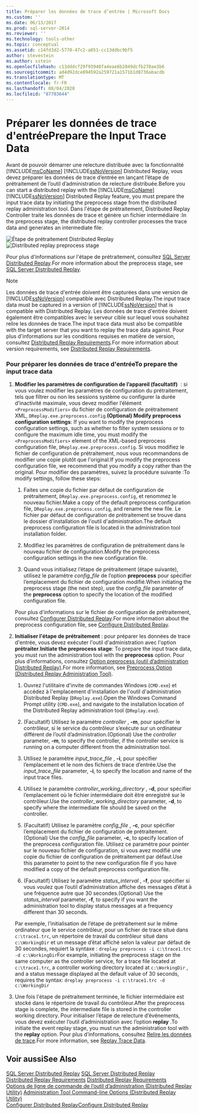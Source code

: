 ```yaml
---
title: Préparer les données de trace d’entrée | Microsoft Docs
ms.custom: ''
ms.date: 06/13/2017
ms.prod: sql-server-2014
ms.reviewer: ''
ms.technology: tools-other
ms.topic: conceptual
ms.assetid: c14fd3d2-5770-47c2-a851-cc13ddbc9bf5
author: stevestein
ms.author: sstein
ms.openlocfilehash: c13dddcf29f93940fa4eae6b2849dcfb278ae3b6
ms.sourcegitcommit: ad4d92dce894592a259721a1571b1d8736abacdb
ms.translationtype: MT
ms.contentlocale: fr-FR
ms.lasthandoff: 08/04/2020
ms.locfileid: "87703644"
---
```

# <a name="prepare-the-input-trace-data"></a><span data-ttu-id="8a28f-102">Préparer les données de trace d'entrée</span><span class="sxs-lookup"><span data-stu-id="8a28f-102">Prepare the Input Trace Data</span></span>
  <span data-ttu-id="8a28f-103">Avant de pouvoir démarrer une relecture distribuée avec la fonctionnalité [!INCLUDE[msCoName](../../includes/msconame-md.md)] [!INCLUDE[ssNoVersion](../../../includes/ssnoversion-md.md)] Distributed Replay, vous devez préparer les données de trace d’entrée en lançant l’étape de prétraitement de l’outil d’administration de relecture distribuée.</span><span class="sxs-lookup"><span data-stu-id="8a28f-103">Before you can start a distributed replay with the [!INCLUDE[msCoName](../../includes/msconame-md.md)] [!INCLUDE[ssNoVersion](../../../includes/ssnoversion-md.md)] Distributed Replay feature, you must prepare the input trace data by initiating the preprocess stage from the distributed replay administration tool.</span></span> <span data-ttu-id="8a28f-104">Dans l'étape de prétraitement, Distributed Replay Controller traite les données de trace et génère un fichier intermédiaire :</span><span class="sxs-lookup"><span data-stu-id="8a28f-104">In the preprocess stage, the distributed replay controller processes the trace data and generates an intermediate file:</span></span>  
  
 <span data-ttu-id="8a28f-105">![Étape de prétraitement Distributed Replay](../../database-engine/media/preprocess.gif "Étape de prétraitement Distributed Replay")</span><span class="sxs-lookup"><span data-stu-id="8a28f-105">![Distributed replay preprocess stage](../../database-engine/media/preprocess.gif "Distributed replay preprocess stage")</span></span>  
  
 <span data-ttu-id="8a28f-106">Pour plus d'informations sur l'étape de prétraitement, consultez [SQL Server Distributed Replay](sql-server-distributed-replay.md).</span><span class="sxs-lookup"><span data-stu-id="8a28f-106">For more information about the preprocess stage, see [SQL Server Distributed Replay](sql-server-distributed-replay.md).</span></span>  
  
> [!NOTE]  
>  <span data-ttu-id="8a28f-107">Les données de trace d'entrée doivent être capturées dans une version de [!INCLUDE[ssNoVersion](../../../includes/ssnoversion-md.md)] compatible avec Distributed Replay.</span><span class="sxs-lookup"><span data-stu-id="8a28f-107">The input trace data must be captured in a version of [!INCLUDE[ssNoVersion](../../../includes/ssnoversion-md.md)] that is compatible with Distributed Replay.</span></span> <span data-ttu-id="8a28f-108">Les données de trace d'entrée doivent également être compatibles avec le serveur cible sur lequel vous souhaitez relire les données de trace.</span><span class="sxs-lookup"><span data-stu-id="8a28f-108">The input trace data must also be compatible with the target server that you want to replay the trace data against.</span></span> <span data-ttu-id="8a28f-109">Pour plus d'informations sur les conditions requises en matière de version, consultez [Distributed Replay Requirements](distributed-replay-requirements.md).</span><span class="sxs-lookup"><span data-stu-id="8a28f-109">For more information about version requirements, see [Distributed Replay Requirements](distributed-replay-requirements.md).</span></span>  
  
### <a name="to-prepare-the-input-trace-data"></a><span data-ttu-id="8a28f-110">Pour préparer les données de trace d'entrée</span><span class="sxs-lookup"><span data-stu-id="8a28f-110">To prepare the input trace data</span></span>  
  
1.  <span data-ttu-id="8a28f-111">**Modifier les paramètres de configuration de l’appareil (facultatif)**  : si vous voulez modifier les paramètres de configuration du prétraitement, tels que filtrer ou non les sessions système ou configurer la durée d’inactivité maximale, vous devez modifier l’élément `<PreprocessModifiers>` du fichier de configuration de prétraitement XML, `DReplay.exe.preprocess.config`.</span><span class="sxs-lookup"><span data-stu-id="8a28f-111">**(Optional) Modify preprocess configuration settings**: If you want to modify the preprocess configuration settings, such as whether to filter system sessions or to configure the maximum idle time, you must modify the `<PreprocessModifiers>` element of the XML-based preprocess configuration file, `DReplay.exe.preprocess.config`.</span></span> <span data-ttu-id="8a28f-112">Si vous modifiez le fichier de configuration de prétraitement, nous vous recommandons de modifier une copie plutôt que l'original.</span><span class="sxs-lookup"><span data-stu-id="8a28f-112">If you modify the preprocess configuration file, we recommend that you modify a copy rather than the original.</span></span> <span data-ttu-id="8a28f-113">Pour modifier des paramètres, suivez la procédure suivante :</span><span class="sxs-lookup"><span data-stu-id="8a28f-113">To modify settings, follow these steps:</span></span>  
  
    1.  <span data-ttu-id="8a28f-114">Faites une copie du fichier par défaut de configuration de prétraitement, `DReplay.exe.preprocess.config`, et renommez le nouveau fichier.</span><span class="sxs-lookup"><span data-stu-id="8a28f-114">Make a copy of the default preprocess configuration file, `DReplay.exe.preprocess.config`, and rename the new file.</span></span> <span data-ttu-id="8a28f-115">Le fichier par défaut de configuration de prétraitement se trouve dans le dossier d'installation de l'outil d'administration.</span><span class="sxs-lookup"><span data-stu-id="8a28f-115">The default preprocess configuration file is located in the administration tool installation folder.</span></span>  
  
    2.  <span data-ttu-id="8a28f-116">Modifiez les paramètres de configuration de prétraitement dans le nouveau fichier de configuration.</span><span class="sxs-lookup"><span data-stu-id="8a28f-116">Modify the preprocess configuration settings in the new configuration file.</span></span>  
  
    3.  <span data-ttu-id="8a28f-117">Quand vous initialisez l’étape de prétraitement (étape suivante), utilisez le paramètre *config_file* de l’option **preprocess** pour spécifier l’emplacement du fichier de configuration modifié.</span><span class="sxs-lookup"><span data-stu-id="8a28f-117">When initiating the preprocess stage (the next step), use the *config_file* parameter of the **preprocess** option to specify the location of the modified configuration file.</span></span>  
  
     <span data-ttu-id="8a28f-118">Pour plus d'informations sur le fichier de configuration de prétraitement, consultez [Configurer Distributed Replay](configure-distributed-replay.md).</span><span class="sxs-lookup"><span data-stu-id="8a28f-118">For more information about the preprocess configuration file, see [Configure Distributed Replay](configure-distributed-replay.md).</span></span>  
  
2.  <span data-ttu-id="8a28f-119">**Initialiser l'étape de prétraitement** : pour préparer les données de trace d'entrée, vous devez exécuter l'outil d'administration avec l'option **prétraiter**.</span><span class="sxs-lookup"><span data-stu-id="8a28f-119">**Initiate the preprocess stage**: To prepare the input trace data, you must run the administration tool with the **preprocess** option.</span></span> <span data-ttu-id="8a28f-120">Pour plus d’informations, consultez [Option preprocess &#40;outil d’administration Distributed Replay&#41;](preprocess-option-distributed-replay-administration-tool.md).</span><span class="sxs-lookup"><span data-stu-id="8a28f-120">For more information, see [Preprocess Option &#40;Distributed Replay Administration Tool&#41;](preprocess-option-distributed-replay-administration-tool.md).</span></span>  
  
    1.  <span data-ttu-id="8a28f-121">Ouvrez l'utilitaire d'invite de commandes Windows (`CMD.exe`) et accédez à l'emplacement d'installation de l'outil d'administration Distributed Replay (`DReplay.exe`).</span><span class="sxs-lookup"><span data-stu-id="8a28f-121">Open the Windows Command Prompt utility (`CMD.exe`), and navigate to the installation location of the Distributed Replay administration tool (`DReplay.exe`).</span></span>  
  
    2.  <span data-ttu-id="8a28f-122">(Facultatif) Utilisez le paramètre *controller* , **-m**, pour spécifier le contrôleur, si le service du contrôleur s’exécute sur un ordinateur différent de l’outil d’administration.</span><span class="sxs-lookup"><span data-stu-id="8a28f-122">(Optional) Use the *controller* parameter, **-m**, to specify the controller, if the controller service is running on a computer different from the administration tool.</span></span>  
  
    3.  <span data-ttu-id="8a28f-123">Utilisez le paramètre *input_trace_file* , **-i**, pour spécifier l’emplacement et le nom des fichiers de trace d’entrée.</span><span class="sxs-lookup"><span data-stu-id="8a28f-123">Use the *input_trace_file* parameter, **-i**, to specify the location and name of the input trace files.</span></span>  
  
    4.  <span data-ttu-id="8a28f-124">Utilisez le paramètre *controller_working_directory* , **-d**, pour spécifier l’emplacement où le fichier intermédiaire doit être enregistré sur le contrôleur.</span><span class="sxs-lookup"><span data-stu-id="8a28f-124">Use the *controller_working_directory* parameter, **-d**, to specify where the intermediate file should be saved on the controller.</span></span>  
  
    5.  <span data-ttu-id="8a28f-125">(Facultatif) Utilisez le paramètre *config_file* , **-c**, pour spécifier l’emplacement du fichier de configuration de prétraitement.</span><span class="sxs-lookup"><span data-stu-id="8a28f-125">(Optional) Use the *config_file* parameter, **-c**, to specify location of the preprocess configuration file.</span></span> <span data-ttu-id="8a28f-126">Utilisez ce paramètre pour pointer sur le nouveau fichier de configuration, si vous avez modifié une copie du fichier de configuration de prétraitement par défaut.</span><span class="sxs-lookup"><span data-stu-id="8a28f-126">Use this parameter to point to the new configuration file if you have modified a copy of the default preprocess configuration file.</span></span>  
  
    6.  <span data-ttu-id="8a28f-127">(Facultatif) Utilisez le paramètre *status_interval* , **-f**, pour spécifier si vous voulez que l’outil d’administration affiche des messages d’état à une fréquence autre que 30 secondes.</span><span class="sxs-lookup"><span data-stu-id="8a28f-127">(Optional) Use the *status_interval* parameter, **-f**, to specify if you want the administration tool to display status messages at a frequency different than 30 seconds.</span></span>  
  
     <span data-ttu-id="8a28f-128">Par exemple, l’initialisation de l’étape de prétraitement sur le même ordinateur que le service contrôleur, pour un fichier de trace situé dans `c:\trace1.trc`, un répertoire de travail du contrôleur situé dans `c:\WorkingDir` et un message d’état affiché selon la valeur par défaut de 30 secondes, requiert la syntaxe : `dreplay preprocess -i c:\trace1.trc -d c:\WorkingDir`</span><span class="sxs-lookup"><span data-stu-id="8a28f-128">For example, initiating the preprocess stage on the same computer as the controller service, for a trace file located at `c:\trace1.trc`, a controller working directory located at `c:\WorkingDir` , and a status message displayed at the default value of 30 seconds, requires the syntax: `dreplay preprocess -i c:\trace1.trc -d c:\WorkingDir`</span></span>  
  
3.  <span data-ttu-id="8a28f-129">Une fois l'étape de prétraitement terminée, le fichier intermédiaire est stocké dans le répertoire de travail du contrôleur.</span><span class="sxs-lookup"><span data-stu-id="8a28f-129">After the preprocess stage is complete, the intermediate file is stored in the controller working directory.</span></span> <span data-ttu-id="8a28f-130">Pour initialiser l’étape de relecture d’événements, vous devez exécuter l’outil d’administration avec l’option **replay** .</span><span class="sxs-lookup"><span data-stu-id="8a28f-130">To initiate the event replay stage, you must run the administration tool with the **replay** option.</span></span> <span data-ttu-id="8a28f-131">Pour plus d’informations, consultez [Relire les données de trace](replay-trace-data.md).</span><span class="sxs-lookup"><span data-stu-id="8a28f-131">For more information, see [Replay Trace Data](replay-trace-data.md).</span></span>  
  
## <a name="see-also"></a><span data-ttu-id="8a28f-132">Voir aussi</span><span class="sxs-lookup"><span data-stu-id="8a28f-132">See Also</span></span>  
 <span data-ttu-id="8a28f-133">[SQL Server Distributed Replay](sql-server-distributed-replay.md) </span><span class="sxs-lookup"><span data-stu-id="8a28f-133">[SQL Server Distributed Replay](sql-server-distributed-replay.md) </span></span>  
 <span data-ttu-id="8a28f-134">[Distributed Replay Requirements](distributed-replay-requirements.md) </span><span class="sxs-lookup"><span data-stu-id="8a28f-134">[Distributed Replay Requirements](distributed-replay-requirements.md) </span></span>  
 <span data-ttu-id="8a28f-135">[Options de ligne de commande de l’outil d’administration &#40;Distributed Replay Utility&#41;](administration-tool-command-line-options-distributed-replay-utility.md) </span><span class="sxs-lookup"><span data-stu-id="8a28f-135">[Administration Tool Command-line Options &#40;Distributed Replay Utility&#41;](administration-tool-command-line-options-distributed-replay-utility.md) </span></span>  
 [<span data-ttu-id="8a28f-136">Configurer Distributed Replay</span><span class="sxs-lookup"><span data-stu-id="8a28f-136">Configure Distributed Replay</span></span>](configure-distributed-replay.md)  
  
  
